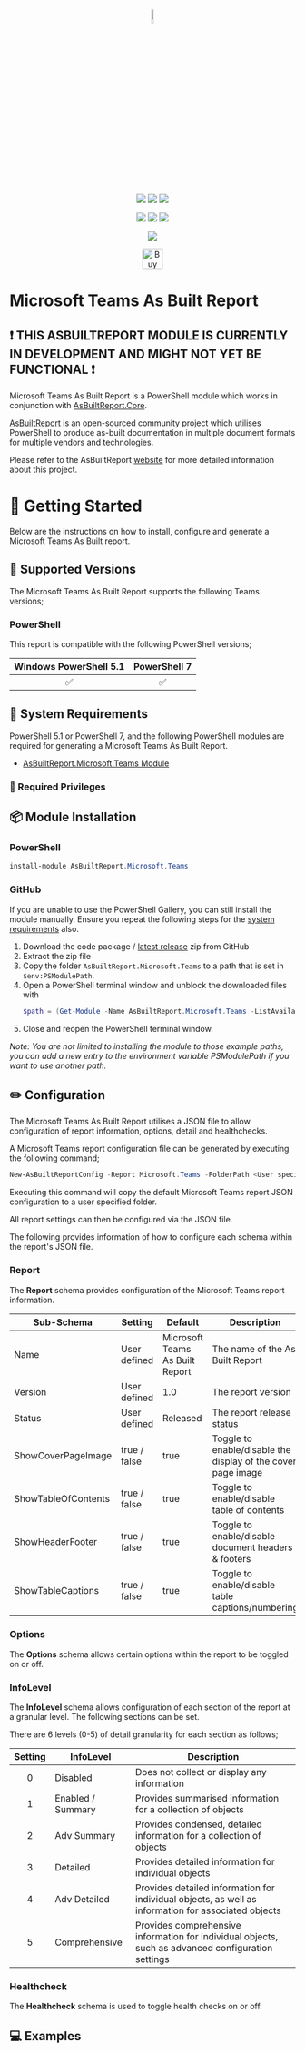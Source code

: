 <!-- ********** DO NOT EDIT THESE LINKS ********** -->
<p align="center">
    <a href="https://www.asbuiltreport.com/" alt="AsBuiltReport"></a>
            <img src='https://raw.githubusercontent.com/AsBuiltReport/AsBuiltReport/master/AsBuiltReport.png' width="8%" height="8%" /></a>
</p>
<p align="center">
    <a href="https://www.powershellgallery.com/packages/AsBuiltReport.Microsoft.Teams/" alt="PowerShell Gallery Version">
        <img src="https://img.shields.io/powershellgallery/v/AsBuiltReport.Microsoft.Teams.svg" /></a>
    <a href="https://www.powershellgallery.com/packages/AsBuiltReport.Microsoft.Teams/" alt="PS Gallery Downloads">
        <img src="https://img.shields.io/powershellgallery/dt/AsBuiltReport.Microsoft.Teams.svg" /></a>
    <a href="https://www.powershellgallery.com/packages/AsBuiltReport.Microsoft.Teams/" alt="PS Platform">
        <img src="https://img.shields.io/powershellgallery/p/AsBuiltReport.Microsoft.Teams.svg" /></a>
</p>
<p align="center">
    <a href="https://github.com/AsBuiltReport/AsBuiltReport.Microsoft.Teams/graphs/commit-activity" alt="GitHub Last Commit">
        <img src="https://img.shields.io/github/last-commit/AsBuiltReport/AsBuiltReport.Microsoft.Teams/master.svg" /></a>
    <a href="https://raw.githubusercontent.com/AsBuiltReport/AsBuiltReport.Microsoft.Teams/master/LICENSE" alt="GitHub License">
        <img src="https://img.shields.io/github/license/AsBuiltReport/AsBuiltReport.Microsoft.Teams.svg" /></a>
    <a href="https://github.com/AsBuiltReport/AsBuiltReport.Microsoft.Teams/graphs/contributors" alt="GitHub Contributors">
        <img src="https://img.shields.io/github/contributors/AsBuiltReport/AsBuiltReport.Microsoft.Teams.svg"/></a>
</p>
<p align="center">
    <a href="https://twitter.com/AsBuiltReport" alt="Twitter">
            <img src="https://img.shields.io/twitter/follow/AsBuiltReport.svg?style=social"/></a>
</p>

<p align="center">
    <a href='https://ko-fi.com/B0B7DDGZ7' target='_blank'><img height='36' style='border:0px;height:36px;' src='https://cdn.ko-fi.com/cdn/kofi1.png?v=3' border='0' alt='Buy Me a Coffee at ko-fi.com' /></a>
</p>
<!-- ********** DO NOT EDIT THESE LINKS ********** -->

# Microsoft Teams As Built Report

<!-- ********** REMOVE THIS MESSAGE WHEN THE MODULE IS FUNCTIONAL ********** -->
## :exclamation: THIS ASBUILTREPORT MODULE IS CURRENTLY IN DEVELOPMENT AND MIGHT NOT YET BE FUNCTIONAL ❗

Microsoft Teams As Built Report is a PowerShell module which works in conjunction with [AsBuiltReport.Core](https://github.com/AsBuiltReport/AsBuiltReport.Core).

[AsBuiltReport](https://github.com/AsBuiltReport/AsBuiltReport) is an open-sourced community project which utilises PowerShell to produce as-built documentation in multiple document formats for multiple vendors and technologies.

Please refer to the AsBuiltReport [website](https://www.asbuiltreport.com) for more detailed information about this project.

# :beginner: Getting Started
Below are the instructions on how to install, configure and generate a Microsoft Teams As Built report.

## :floppy_disk: Supported Versions
<!-- ********** Update supported Teams versions ********** -->
The Microsoft Teams As Built Report supports the following Teams versions;

### PowerShell
This report is compatible with the following PowerShell versions;

<!-- ********** Update supported PowerShell versions ********** -->
| Windows PowerShell 5.1 |     PowerShell 7    |
|:----------------------:|:--------------------:|
|   :white_check_mark:   | :white_check_mark: |
## :wrench: System Requirements
<!-- ********** Update system requirements ********** -->
PowerShell 5.1 or PowerShell 7, and the following PowerShell modules are required for generating a Microsoft Teams As Built Report.

- [AsBuiltReport.Microsoft.Teams Module](https://www.powershellgallery.com/packages/AsBuiltReport.Microsoft.Teams/)

### :closed_lock_with_key: Required Privileges
<!-- ********** Define required privileges ********** -->
<!-- ********** Try to follow best practices to define least privileges ********** -->

## :package: Module Installation

### PowerShell
<!-- ********** Add installation for any additional PowerShell module(s) ********** -->
```powershell
install-module AsBuiltReport.Microsoft.Teams
```

### GitHub
If you are unable to use the PowerShell Gallery, you can still install the module manually. Ensure you repeat the following steps for the [system requirements](https://github.com/AsBuiltReport/AsBuiltReport.Microsoft.Teams#wrench-system-requirements) also.

1. Download the code package / [latest release](https://github.com/AsBuiltReport/AsBuiltReport.Microsoft.Teams/releases/latest) zip from GitHub
2. Extract the zip file
3. Copy the folder `AsBuiltReport.Microsoft.Teams` to a path that is set in `$env:PSModulePath`.
4. Open a PowerShell terminal window and unblock the downloaded files with
    ```powershell
    $path = (Get-Module -Name AsBuiltReport.Microsoft.Teams -ListAvailable).ModuleBase; Unblock-File -Path $path\*.psd1; Unblock-File -Path $path\Src\Public\*.ps1; Unblock-File -Path $path\Src\Private\*.ps1
    ```
5. Close and reopen the PowerShell terminal window.

_Note: You are not limited to installing the module to those example paths, you can add a new entry to the environment variable PSModulePath if you want to use another path._

## :pencil2: Configuration

The Microsoft Teams As Built Report utilises a JSON file to allow configuration of report information, options, detail and healthchecks.

A Microsoft Teams report configuration file can be generated by executing the following command;
```powershell
New-AsBuiltReportConfig -Report Microsoft.Teams -FolderPath <User specified folder> -Filename <Optional>
```

Executing this command will copy the default Microsoft Teams report JSON configuration to a user specified folder.

All report settings can then be configured via the JSON file.

The following provides information of how to configure each schema within the report's JSON file.

<!-- ********** DO NOT CHANGE THE REPORT SCHEMA SETTINGS ********** -->
### Report
The **Report** schema provides configuration of the Microsoft Teams report information.

| Sub-Schema          | Setting      | Default                        | Description                                                  |
|---------------------|--------------|--------------------------------|--------------------------------------------------------------|
| Name                | User defined | Microsoft Teams As Built Report | The name of the As Built Report                              |
| Version             | User defined | 1.0                            | The report version                                           |
| Status              | User defined | Released                       | The report release status                                    |
| ShowCoverPageImage  | true / false | true                           | Toggle to enable/disable the display of the cover page image |
| ShowTableOfContents | true / false | true                           | Toggle to enable/disable table of contents                   |
| ShowHeaderFooter    | true / false | true                           | Toggle to enable/disable document headers & footers          |
| ShowTableCaptions   | true / false | true                           | Toggle to enable/disable table captions/numbering            |

### Options
The **Options** schema allows certain options within the report to be toggled on or off.

<!-- ********** Add/Remove the number of InfoLevels as required ********** -->
### InfoLevel
The **InfoLevel** schema allows configuration of each section of the report at a granular level. The following sections can be set.

There are 6 levels (0-5) of detail granularity for each section as follows;

| Setting | InfoLevel         | Description                                                                                                                                |
|:-------:|-------------------|--------------------------------------------------------------------------------------------------------------------------------------------|
|    0    | Disabled          | Does not collect or display any information                                                                                                |
|    1    | Enabled / Summary | Provides summarised information for a collection of objects                                                                                |
|    2    | Adv Summary       | Provides condensed, detailed information for a collection of objects                                                                       |
|    3    | Detailed          | Provides detailed information for individual objects                                                                                       |
|    4    | Adv Detailed      | Provides detailed information for individual objects, as well as information for associated objects                                        |
|    5    | Comprehensive     | Provides comprehensive information for individual objects, such as advanced configuration settings                                         |

### Healthcheck
The **Healthcheck** schema is used to toggle health checks on or off.

## :computer: Examples
<!-- ********** Add some examples. Use other AsBuiltReport modules as a guide. ********** -->
